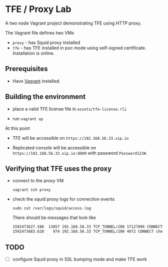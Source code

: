 # TFE / Proxy Lab

A two node Vagrant project demonstrating TFE using HTTP proxy.

The Vagrant file defines two VMs

* `proxy` - has Squid proxy installed
* `tfe` - has TFE installed in poc mode using self-signed certificate. Installation is online.

## Prerequisites

* Have [Vagrant](https://www.vagrantup.com/downloads) installed.

## Building the environment

* place a valid TFE license file in `assets/tfe-license.rli`

* run `vagrant up`

At this point 

* TFE will be accessible on `https://192.168.56.33.xip.io`

* Replicated console will be accessible on `https://192.168.56.33.xip.io:8800` with password `Password123#`.

## Verifying that TFE uses the proxy

* connect to the proxy VM

  `vagrant ssh proxy`

* check the squid proxy logs for connection events

  `sudo cat /var/logs/squid/access.log`

  There should be messages that look like

  ```bash
  1592473627.586  13857 192.168.56.33 TCP_TUNNEL/200 17127096 CONNECT registry.replicated.com:443 - HIER_DIRECT/54.226.216.146 -
  1592473683.628    974 192.168.56.33 TCP_TUNNEL/200 4072 CONNECT checkpoint-api.hashicorp.com:443 - HIER_DIRECT/23.23.113.197 -
  ```
## TODO

- [ ] configure Squid proxy in SSL bumping mode and make TFE work
